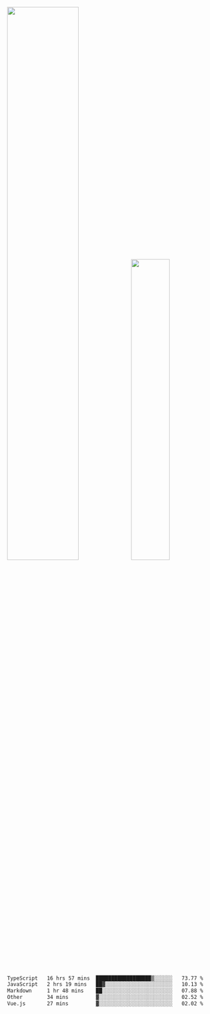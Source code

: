 <img align="" width="57.5%" src="https://github-readme-stats.vercel.app/api?username=Dream4ever&hide_title=true&hide_border=true&count_private=true&show_icons=true&include_all_commits=true&line_height=21" /><img align="" width="42.4%" src="https://github-readme-stats.vercel.app/api/top-langs/?username=Dream4ever&hide_title=true&count_private=true&show_icons=true&langs_count=6&hide_border=true&layout=compact" />

<!--START_SECTION:waka-->

```txt
TypeScript   16 hrs 57 mins  ██████████████████▒░░░░░░   73.77 %
JavaScript   2 hrs 19 mins   ██▓░░░░░░░░░░░░░░░░░░░░░░   10.13 %
Markdown     1 hr 48 mins    ██░░░░░░░░░░░░░░░░░░░░░░░   07.88 %
Other        34 mins         ▓░░░░░░░░░░░░░░░░░░░░░░░░   02.52 %
Vue.js       27 mins         ▓░░░░░░░░░░░░░░░░░░░░░░░░   02.02 %
```

<!--END_SECTION:waka-->
